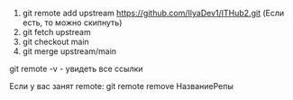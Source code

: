 1) git remote add upstream https://github.com/IlyaDev1/ITHub2.git (Если есть, то можно скипнуть)
2) git fetch upstream
3) git checkout main
4) git merge upstream/main

git remote -v - увидеть все ссылки

Если у вас занят remote:
git remote remove НазваниеРепы
